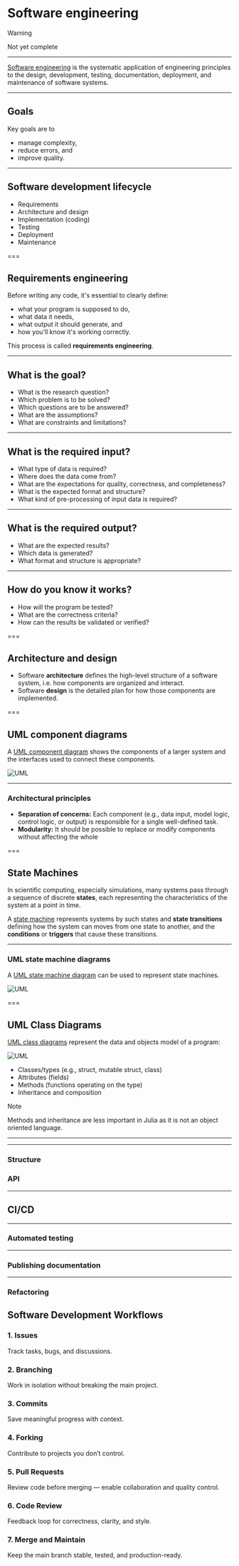 # Software engineering

> [!WARNING]
> Not yet complete

---


[Software engineering](https://en.wikipedia.org/wiki/Software_engineering) is the systematic application of engineering principles to the design, development, testing, documentation, deployment, and maintenance of software systems.

---

## Goals


Key goals are to

- manage complexity, 
- reduce errors, and 
- improve quality.

---


## Software development lifecycle


- Requirements
- Architecture and design
- Implementation (coding)
- Testing
- Deployment
- Maintenance

===

## Requirements engineering

Before writing any code, it's essential to clearly define:

- what your program is supposed to do,
- what data it needs,
- what output it should generate, and
- how you'll know it's working correctly.

This process is called **requirements engineering**.

---

## What is the goal?

- What is the research question?
- Which problem is to be solved?
- Which questions are to be answered?
- What are the assumptions?
- What are constraints and limitations?

---

## What is the required input?

- What type of data is required?
- Where does the data come from?
- What are the expectations for quality, correctness, and completeness?
- What is the expected format and structure?
- What kind of pre-processing of input data is required? 

---

## What is the required output?

- What are the expected results?
- Which data is generated?
- What format and structure is appropriate?

---

## How do you know it works?

- How will the program be tested?
- What are the correctness criteria?
- How can the results be validated or verified?

===

## Architecture and design

- Software **architecture** defines the high-level structure of a software system, i.e. how components are organized and interact.
- Software **design** is the detailed plan for how those components are implemented.

===

## UML component diagrams

A [UML component diagram](https://en.wikipedia.org/wiki/Component_diagram) shows the components of a larger system and the interfaces used to connect these components.

<!--
@startuml
  [Data provider] as DP
  [Controller] as C
  [Observer] as O
  [Model] as M
  interface "input" as IInput
  interface "control" as IControl
  interface "subscribe" as ISubscribe
  interface "update" as IUpdate
  DP .right.> IInput
  IInput -right- M
  M -down- ISubscribe
  O .up.> ISubscribe
  O -up- IUpdate
  M .down.> IUpdate
  C .left.> IControl
  M -right- IControl
}
@enduml
-->

![UML](09-lecture/Component_diagram.svg)<!-- .element style="height:400px;" -->

---

### Architectural principles

- **Separation of concerns:** Each component (e.g., data input, model logic, control logic, or output) is responsible for a single well-defined task.
- **Modularity:** It should be possible to replace or modify components without affecting the whole

===

## State Machines

In scientific computing, especially simulations, many systems pass through a sequence of discrete **states**, each representing the characteristics of the system at a point in time.

A [state machine](https://en.wikipedia.org/wiki/Finite-state_machine) represents systems by such states and **state transitions** defining how the system can moves from one state to another, and the **conditions** or **triggers** that cause these transitions.

---

### UML state machine diagrams

A [UML state machine diagram](https://en.wikipedia.org/wiki/UML_state_machine) can be used to represent state machines.

<!--
@startuml
[*] -> Initialized
Initialized -> Running : start
Running -d-> Paused : pause
Running -> Completed : finish
Completed -d-> [*]
Paused -> Aborted : abort
Running -> Aborted : abort
Paused -u-> Running : resume
Aborted -r-> [*]
@enduml
-->

![UML](09-lecture/State_machine_diagram.svg)<!-- .element style="height:400px;" -->

===


## UML Class Diagrams

[UML class diagrams](https://en.wikipedia.org/wiki/Class_diagram) represent the data and objects model of a program:

<div class="twocolumn" style="align-items:center;">
<div>
<!--
@startuml
object Simulator {
  +parameters: Parameters
  +current_state: State
  +logger: Logger
}
object Parameters {
  +duration: Int32
  +arrival_rate: Float64
  +service_rate: Float64
  +number_of_servers: Int32
}
object State {
  +time: Float64
  +queue_length: Int32
  +busy_servers: Int32
}
object Logger {
  +log: Vector{State}
}
Simulator -- Parameters
Simulator -- State
Simulator -- Logger
Logger - State
@enduml
-->

![UML](09-lecture/Class_diagram.svg)

</div>
<div>

- Classes/types (e.g., struct, mutable struct, class)
- Attributes (fields)
- Methods (functions operating on the type)
- Inheritance and composition

</div>
</div>

> [!NOTE]
> Methods and inheritance are less important in Julia as it is not an object oriented language.

---


---


### Structure

### API

---

## CI/CD

---

### Automated testing

---

### Publishing documentation

---

### Refactoring

## Software Development Workflows

### 1. Issues
Track tasks, bugs, and discussions.

### 2. Branching
Work in isolation without breaking the main project.

### 3. Commits
Save meaningful progress with context.

### 4. Forking
Contribute to projects you don’t control.

### 5. Pull Requests
Review code before merging — enable collaboration and quality control.

### 6. Code Review
Feedback loop for correctness, clarity, and style.

### 7. Merge and Maintain
Keep the main branch stable, tested, and production-ready.
